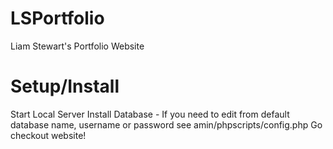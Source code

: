 # LSPortfolio #

Liam Stewart's Portfolio Website

# Setup/Install #

Start Local Server
Install Database 
	- If you need to edit from default database name, username or password see amin/phpscripts/config.php
Go checkout website!
